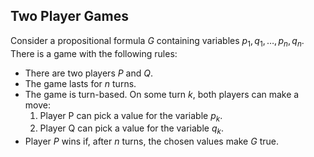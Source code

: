 ## Two Player Games
Consider a propositional formula $G$ containing variables $p_1, q_1, \dots, p_n, q_n$.
There is a game with the following rules:
- There are two players $P$ and $Q$.
- The game lasts for $n$ turns.
- The game is turn-based. On some turn $k$, both players can make a move:
	1. Player P can pick a value for the variable $p_k$.
	2. Player Q can pick a value for the variable $q_k$.
- Player $P$ wins if, after $n$ turns, the chosen values make $G$ true.